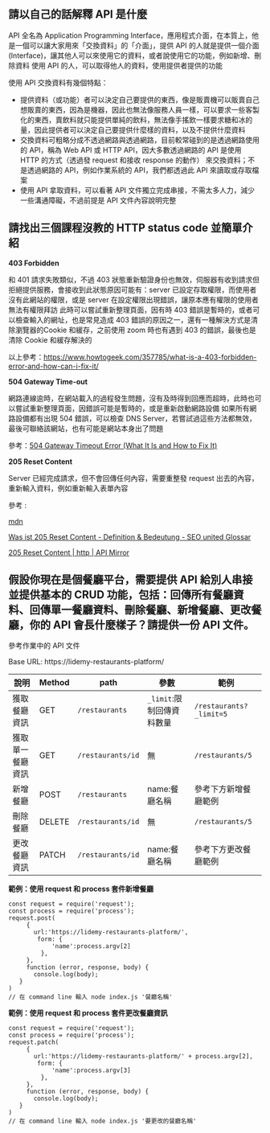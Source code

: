 ## 請以自己的話解釋 API 是什麼

API 全名為 Application Programming Interface，應用程式介面，在本質上，他是一個可以讓大家用來「交換資料」的「介面」，提供 API 的人就是提供一個介面 (Interface)，讓其他人可以來使用它的資料，或者說使用它的功能，例如新增、刪除資料
使用 API 的人，可以取得他人的資料，使用提供者提供的功能

使用 API 交換資料有幾個特點：
- 提供資料（或功能）者可以決定自己要提供的東西，像是販賣機可以販賣自己想販賣的東西，因為是機器，因此也無法像服務人員一樣，可以要求一些客製化的東西，賣飲料就只能提供單純的飲料，無法像手搖飲一樣要求糖和冰的量，因此提供者可以決定自己要提供什麼樣的資料，以及不提供什麼資料
- 交換資料可粗略分成不透過網路與透過網路，目前較常碰到的是透過網路使用的 API，稱為 Web API 或 HTTP API，因大多數透過網路的 API 是使用 HTTP 的方式（透過發 request 和接收 response 的動作） 來交換資料；不是透過網路的 API，例如作業系統的 API，我們都透過此 API 來讀取或存取檔案
- 使用 API 拿取資料，可以看著 API 文件獨立完成串接，不需太多人力，減少一些溝通障礙，不過前提是 API 文件內容說明完整


## 請找出三個課程沒教的 HTTP status code 並簡單介紹

**403 Forbidden**

和 401 請求失敗類似，不過 403 狀態重新驗證身份也無效，伺服器有收到請求但拒絕提供服務，會接收到此狀態原因可能有：server 已設定存取權限，而使用者沒有此網站的權限，或是 server 在設定權限出現錯誤，讓原本應有權限的使用者無法有權限拜訪
此時可以嘗試重新整理頁面，因有時 403 錯誤是暫時的，或者可以檢查輸入的網址，也是常見造成 403 錯誤的原因之一，還有一種解決方式是清除瀏覽器的Cookie 和緩存，之前使用 zoom 時也有遇到 403 的錯誤，最後也是清除 Cookie 和緩存解決的

以上參考：https://www.howtogeek.com/357785/what-is-a-403-forbidden-error-and-how-can-i-fix-it/



**504 Gateway Time-out**

網路連線逾時，在網站載入的過程發生問題，沒有及時得到回應而超時，此時也可以嘗試重新整理頁面，因錯誤可能是暫時的，或是重新啟動網路設備
如果所有網路設備都有出現 504 錯誤，可以檢查 DNS Server，若嘗試過這些方法都無效，最後可聯絡該網站，也有可能是網站本身出了問題

參考：[504 Gateway Timeout Error (What It Is and How to Fix It)](https://www.lifewire.com/504-gateway-timeout-error-explained-2622941)



**205 Reset Content**

Server 已經完成請求，但不會回傳任何內容，需要重整發 request 出去的內容，重新輸入資料，例如重新輸入表單內容

參考 :

[mdn]( https://developer.cdn.mozilla.net/en-US/docs/Web/HTTP/Status/205)

[Was ist 205 Reset Content - Definition & Bedeutung - SEO united Glossar](https://www.seo-united.de/glossar/205-reset-content/)

[205 Reset Content | http  | API Mirror](https://apimirror.com/http/status/205)


## 假設你現在是個餐廳平台，需要提供 API 給別人串接並提供基本的 CRUD 功能，包括：回傳所有餐廳資料、回傳單一餐廳資料、刪除餐廳、新增餐廳、更改餐廳，你的 API 會長什麼樣子？請提供一份 API 文件。

參考作業中的 API 文件

Base URL: https://lidemy-restaurants-platform/

| 說明     | Method | path       | 參數                   | 範例             |
|--------|--------|------------|----------------------|----------------|
| 獲取餐廳資訊 | GET    | `/restaurants`    | `_limit`:限制回傳資料數量           | `/restaurants?_limit=5` |
| 獲取單一餐廳資訊 | GET    | `/restaurants/id` | 無                    | `/restaurants/5`      |
| 新增餐廳  | POST   | `/restaurants`     | name:餐廳名稱 | 參考下方新增餐廳範例              |
| 刪除餐廳   | DELETE   | `/restaurants/id`     | 無 | `/restaurants/5`              |
| 更改餐廳資訊   | PATCH   | `/restaurants/id`    | name:餐廳名稱 | 參考下方更改餐廳範例              |

**範例：使用 request 和 process 套件新增餐廳**
```
const request = require('request'); 
const process = require('process');
request.post( 
     {
       url:'https://lidemy-restaurants-platform/',
        form: {
            'name':process.argv[2]
         },
     },
     function (error, response, body) {
       console.log(body);
   }
)
// 在 command line 輸入 node index.js '餐廳名稱'
```

**範例：使用 request 和 process 套件更改餐廳資訊**
```
const request = require('request'); 
const process = require('process');
request.patch( 
     {
       url:'https://lidemy-restaurants-platform/' + process.argv[2],
        form: {
            'name':process.argv[3]
         },
     },
     function (error, response, body) {
       console.log(body);
   }
)
// 在 command line 輸入 node index.js '要更改的餐廳名稱'
```
